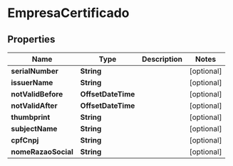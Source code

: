 

# EmpresaCertificado


## Properties

| Name | Type | Description | Notes |
|------------ | ------------- | ------------- | -------------|
|**serialNumber** | **String** |  |  [optional] |
|**issuerName** | **String** |  |  [optional] |
|**notValidBefore** | **OffsetDateTime** |  |  [optional] |
|**notValidAfter** | **OffsetDateTime** |  |  [optional] |
|**thumbprint** | **String** |  |  [optional] |
|**subjectName** | **String** |  |  [optional] |
|**cpfCnpj** | **String** |  |  [optional] |
|**nomeRazaoSocial** | **String** |  |  [optional] |



